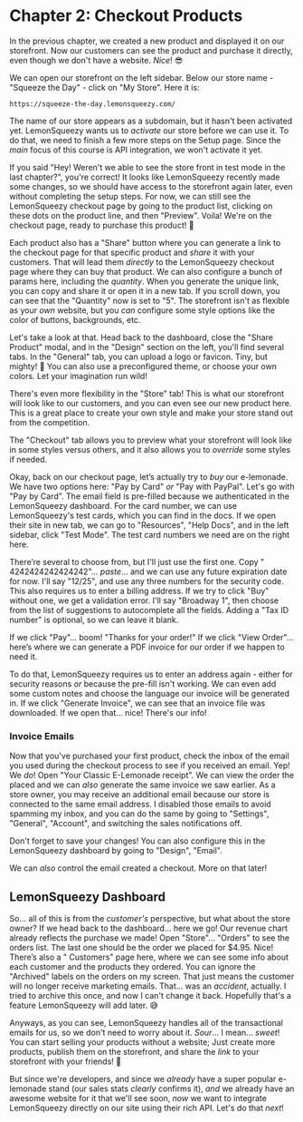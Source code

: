 # Chapter 2: Checkout Products

In the previous chapter, we created a new product and displayed it on our
storefront. Now our customers can see the product and purchase it directly, even
though we don't have a website. *Nice*! 😎

We can open our storefront on the left sidebar. Below our store name - "Squeeze
the Day" - click on "My Store". Here it is:

`https://squeeze-the-day.lemonsqueezy.com/`

The name of our store appears as a subdomain, but it hasn't been activated yet.
LemonSqueezy wants us to *activate* our store before we can use it. To do that,
we need to finish a few more steps on the Setup page. Since the *main* focus of
this course is API integration, we won't activate it yet.

If you said "Hey! Weren't we able to see the store front in test mode in the
last chapter?", you're correct! It looks like LemonSqueezy recently made some
changes, so we should have access to the storefront again later, even without
completing the setup steps. For now, we can still see the LemonSqueezy checkout
page by going to the product list, clicking on these dots on the product line,
and then "Preview". Voila! We're on the checkout page, ready to purchase this
product! 🎉

Each product also has a "Share" button where you can generate a link to the
checkout page for that specific product and *share* it with your customers. That
will lead them *directly* to the LemonSqueezy checkout page where they can buy
that product. We can also configure a bunch of params here, including the
*quantity*. When you generate the unique link, you can copy and share it or open
it in a new tab. If you scroll down, you can see that the "Quantity" now is set
to "5". The storefront isn't as flexible as your *own* website, but you *can*
configure some style options like the color of buttons, backgrounds, etc.

Let's take a look at that. Head back to the dashboard, close the "Share Product"
modal, and in the "Design" section on the left, you'll find several tabs. In
the "General" tab, you can upload a logo or favicon. Tiny, but mighty! 💪 You can
also use a preconfigured theme, or choose your own colors. Let your imagination
run wild!

There's even more flexibility in the "Store" tab! This is what our storefront
will look like to our customers, and you can even see our new product here. This
is a great place to create your own style and make your store stand out from the
competition.

The "Checkout" tab allows you to preview what your storefront will look like in
some styles versus others, and it also allows you to *override* some styles if
needed.

Okay, back on our checkout page, let’s actually try to *buy* our e-lemonade. We
have two options here: "Pay by Card" *or* "Pay with PayPal". Let's go with "Pay
by Card". The email field is pre-filled because we authenticated in the
LemonSqueezy dashboard. For the card number, we can use LemonSqueezy's test
cards, which you can find in the docs. If we open their site in new tab, we can
go to "Resources", "Help Docs", and in the left sidebar, click "Test Mode". The
test card numbers we need are on the right here.

There’re several to choose from, but I'll just use the first one. Copy "
4242424242424242"... *paste*... and we can use any future expiration date for
now. I'll say "12/25", and use any three numbers for the security code. This
also requires us to enter a billing address. If we try to click "Buy" without
one, we get a validation error. I'll say "Broadway 1", then choose from the list
of suggestions to autocomplete all the fields. Adding a "Tax ID number" is
optional, so we can leave it blank.

If we click "Pay"... boom! "Thanks for your order!" If we click "View Order"...
here’s where we can generate a PDF invoice for our order if we happen to need
it.

To do that, LemonSqueezy requires us to enter an address again - either for
security reasons *or* because the pre-fill isn't working. We can even add some
custom notes and choose the language our invoice will be generated in. If we
click "Generate Invoice", we can see that an invoice file was downloaded. If we
open that... nice! There's our info!

### Invoice Emails

Now that you've purchased your first product, check the inbox of the email you
used during the checkout process to see if you received an email. Yep! We *do*!
Open "Your Classic E-Lemonade receipt". We can view the order the placed and we
can *also* generate the same invoice we saw earlier. As a store owner, you may
receive an additional email because our store is connected to the same email
address. I disabled those emails to avoid spamming my inbox, and you can do the
same by going to "Settings", "General", "Account", and switching the sales
notifications off.

Don't forget to save your changes! You can also configure this in the
LemonSqueezy dashboard by going to "Design", "Email".

We can *also* control the email created a checkout. More on that later!

## LemonSqueezy Dashboard

So... all of this is from the *customer's* perspective, but what about the store
owner? If we head back to the dashboard... here we go! Our revenue chart already
reflects the purchase we made! Open "Store"... "Orders" to see the orders list.
The last one should be the order we placed for $4.95. Nice! There’s also a "
Customers" page here, where we can see some info about each customer and the
products they ordered. You can ignore the "Archived" labels on the orders on my
screen. That just means the customer will no longer receive marketing emails.
That... was an *accident*, actually. I tried to archive this once, and now I
can't change it back. Hopefully that's a feature LemonSqueezy will add later. 😅

Anyways, as you can see, LemonSqueezy handles all of the transactional emails
for us, so we don't need to worry about it. *Sour*... I mean... *sweet*! You can
start selling your products without a website; Just create more products,
publish them on the storefront, and share the *link* to your storefront with
your friends! 🎉

But since we're developers, and since we *already* have a super popular
e-lemonade stand (our sales stats *clearly* confirms it), *and* we already have
an awesome website for it that we'll see soon, *now* we want to integrate
LemonSqueezy directly on our site using their rich API. Let's do that *next*!
